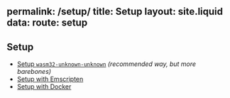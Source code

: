 permalink: /setup/
title: Setup
layout: site.liquid
data:
  route: setup
---
## Setup

* [Setup `wasm32-unknown-unknown`](wasm-target/) *(recommended way, but more barebones)*
* [Setup with Emscripten](emscripten/)
* [Setup with Docker](docker/)
